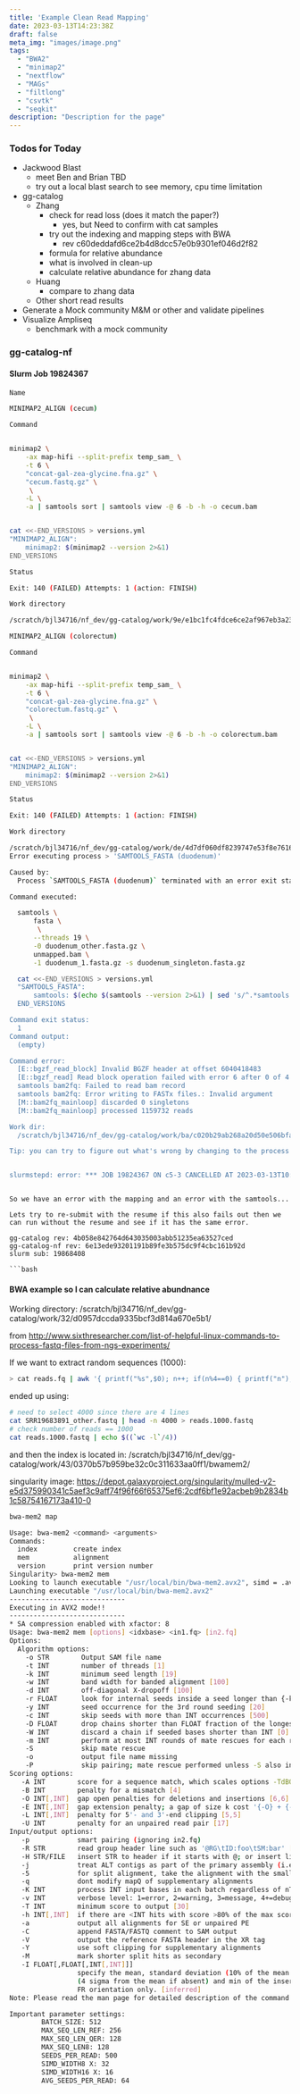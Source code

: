 ```yaml
---
title: 'Example Clean Read Mapping'
date: 2023-03-13T14:23:38Z
draft: false
meta_img: "images/image.png"
tags:
  - "BWA2"
  - "minimap2"
  - "nextflow"
  - "MAGs"
  - "filtlong"
  - "csvtk"
  - "seqkit"
description: "Description for the page"
---
```



### Todos for Today

- Jackwood Blast
  - meet Ben and Brian TBD
  - try out a local blast search to see memory, cpu time limitation
- gg-catalog
  - Zhang
    - check for read loss (does it match the paper?)
      - yes, but Need to confirm with cat samples
    - try out the indexing and mapping steps with BWA
      - rev c60deddafd6ce2b4d8dcc57e0b9301ef046d2f82
    - formula for relative abundance
    - what is involved in clean-up
    - calculate relative abundance for zhang data
  - Huang
    - compare to zhang data
  - Other short read results
- Generate a Mock community M&M or other and validate pipelines
- Visualize Ampliseq
  - benchmark with a mock community
  
### gg-catalog-nf 

#### Slurm Job 19824367

```bash
Name

MINIMAP2_ALIGN (cecum)

Command


minimap2 \
    -ax map-hifi --split-prefix temp_sam_ \
    -t 6 \
    "concat-gal-zea-glycine.fna.gz" \
    "cecum.fastq.gz" \
     \
    -L \
    -a | samtools sort | samtools view -@ 6 -b -h -o cecum.bam


cat <<-END_VERSIONS > versions.yml
"MINIMAP2_ALIGN":
    minimap2: $(minimap2 --version 2>&1)
END_VERSIONS

Status

Exit: 140 (FAILED) Attempts: 1 (action: FINISH)

Work directory

/scratch/bjl34716/nf_dev/gg-catalog/work/9e/e1bc1fc4fdce6ce2af967eb3a23044

MINIMAP2_ALIGN (colorectum)

Command


minimap2 \
    -ax map-hifi --split-prefix temp_sam_ \
    -t 6 \
    "concat-gal-zea-glycine.fna.gz" \
    "colorectum.fastq.gz" \
     \
    -L \
    -a | samtools sort | samtools view -@ 6 -b -h -o colorectum.bam


cat <<-END_VERSIONS > versions.yml
"MINIMAP2_ALIGN":
    minimap2: $(minimap2 --version 2>&1)
END_VERSIONS

Status

Exit: 140 (FAILED) Attempts: 1 (action: FINISH)

Work directory

/scratch/bjl34716/nf_dev/gg-catalog/work/de/4d7df060df8239747e53f8e76161e7
Error executing process > 'SAMTOOLS_FASTA (duodenum)'

Caused by:
  Process `SAMTOOLS_FASTA (duodenum)` terminated with an error exit status (1)

Command executed:

  samtools \
      fasta \
       \
      --threads 19 \
      -0 duodenum_other.fasta.gz \
      unmapped.bam \
      -1 duodenum_1.fasta.gz -s duodenum_singleton.fasta.gz

  cat <<-END_VERSIONS > versions.yml
  "SAMTOOLS_FASTA":
      samtools: $(echo $(samtools --version 2>&1) | sed 's/^.*samtools //; s/Using.*$//' ))
  END_VERSIONS

Command exit status:
  1
Command output:
  (empty)

Command error:
  [E::bgzf_read_block] Invalid BGZF header at offset 6040418483
  [E::bgzf_read] Read block operation failed with error 6 after 0 of 4 bytes
  samtools bam2fq: Failed to read bam record
  samtools bam2fq: Error writing to FASTx files.: Invalid argument
  [M::bam2fq_mainloop] discarded 0 singletons
  [M::bam2fq_mainloop] processed 1159732 reads

Work dir:
  /scratch/bjl34716/nf_dev/gg-catalog/work/ba/c020b29ab268a20d50e506bfa9e8bd

Tip: you can try to figure out what's wrong by changing to the process work dir and showing the script file named `.command.sh`


slurmstepd: error: *** JOB 19824367 ON c5-3 CANCELLED AT 2023-03-13T10:23:40 ***
```
```

So we have an error with the mapping and an error with the samtools...

Lets try to re-submit with the resume if this also fails out then we can run without the resume and see if it has the same error.

gg-catalog rev: 4b058e842764d643035003abb51235ea63527ced
gg-catalog-nf rev: 6e13ede93201191b89fe3b575dc9f4cbc161b92d
slurm sub: 19868408

```bash
```

#### BWA example so I can calculate relative abundnance

Working directory: /scratch/bjl34716/nf_dev/gg-catalog/work/32/d0957dccda9335bcf3d814a670e5b1/

from http://www.sixthresearcher.com/list-of-helpful-linux-commands-to-process-fastq-files-from-ngs-experiments/

If we want to extract random sequences (1000):

```bash
> cat reads.fq | awk '{ printf("%s",$0); n++; if(n%4==0) { printf("n");} else { printf("X#&X");} }' | shuf | head -n 1000 | sed 's/X#&X/n/g' > reads.1000.fq
```

ended up using: 

```bash
# need to select 4000 since there are 4 lines
cat SRR19683891_other.fastq | head -n 4000 > reads.1000.fastq
# check number of reads == 1000
cat reads.1000.fastq | echo $((`wc -l`/4))
```

and then the index is located in: 
/scratch/bjl34716/nf_dev/gg-catalog/work/43/0370b57b959be32c0c311633aa0ff1/bwamem2/

singularity image:
https://depot.galaxyproject.org/singularity/mulled-v2-e5d375990341c5aef3c9aff74f96f66f65375ef6:2cdf6bf1e92acbeb9b2834b1c58754167173a410-0

```bash
bwa-mem2 map 

Usage: bwa-mem2 <command> <arguments>
Commands:
  index         create index
  mem           alignment
  version       print version number
Singularity> bwa-mem2 mem
Looking to launch executable "/usr/local/bin/bwa-mem2.avx2", simd = .avx2
Launching executable "/usr/local/bin/bwa-mem2.avx2"
-----------------------------
Executing in AVX2 mode!!
-----------------------------
* SA compression enabled with xfactor: 8
Usage: bwa-mem2 mem [options] <idxbase> <in1.fq> [in2.fq]
Options:
  Algorithm options:
    -o STR        Output SAM file name
    -t INT        number of threads [1]
    -k INT        minimum seed length [19]
    -w INT        band width for banded alignment [100]
    -d INT        off-diagonal X-dropoff [100]
    -r FLOAT      look for internal seeds inside a seed longer than {-k} * FLOAT [1.5]
    -y INT        seed occurrence for the 3rd round seeding [20]
    -c INT        skip seeds with more than INT occurrences [500]
    -D FLOAT      drop chains shorter than FLOAT fraction of the longest overlapping chain [0.50]
    -W INT        discard a chain if seeded bases shorter than INT [0]
    -m INT        perform at most INT rounds of mate rescues for each read [50]
    -S            skip mate rescue
    -o            output file name missing
    -P            skip pairing; mate rescue performed unless -S also in use
Scoring options:
   -A INT        score for a sequence match, which scales options -TdBOELU unless overridden [1]
   -B INT        penalty for a mismatch [4]
   -O INT[,INT]  gap open penalties for deletions and insertions [6,6]
   -E INT[,INT]  gap extension penalty; a gap of size k cost '{-O} + {-E}*k' [1,1]
   -L INT[,INT]  penalty for 5'- and 3'-end clipping [5,5]
   -U INT        penalty for an unpaired read pair [17]
Input/output options:
   -p            smart pairing (ignoring in2.fq)
   -R STR        read group header line such as '@RG\tID:foo\tSM:bar' [null]
   -H STR/FILE   insert STR to header if it starts with @; or insert lines in FILE [null]
   -j            treat ALT contigs as part of the primary assembly (i.e. ignore <idxbase>.alt file)
   -5            for split alignment, take the alignment with the smallest coordinate as primary
   -q            dont modify mapQ of supplementary alignments
   -K INT        process INT input bases in each batch regardless of nThreads (for reproducibility) []
   -v INT        verbose level: 1=error, 2=warning, 3=message, 4+=debugging [3]
   -T INT        minimum score to output [30]
   -h INT[,INT]  if there are <INT hits with score >80% of the max score, output all in XA [5,200]
   -a            output all alignments for SE or unpaired PE
   -C            append FASTA/FASTQ comment to SAM output
   -V            output the reference FASTA header in the XR tag
   -Y            use soft clipping for supplementary alignments
   -M            mark shorter split hits as secondary
   -I FLOAT[,FLOAT[,INT[,INT]]]
                 specify the mean, standard deviation (10% of the mean if absent), max
                 (4 sigma from the mean if absent) and min of the insert size distribution.
                 FR orientation only. [inferred]
Note: Please read the man page for detailed description of the command line and options.

Important parameter settings:
        BATCH_SIZE: 512
        MAX_SEQ_LEN_REF: 256
        MAX_SEQ_LEN_QER: 128
        MAX_SEQ_LEN8: 128
        SEEDS_PER_READ: 500
        SIMD_WIDTH8 X: 32
        SIMD_WIDTH16 X: 16
        AVG_SEEDS_PER_READ: 64
```

